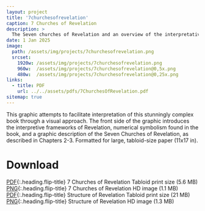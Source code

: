 ```yaml
---
layout: project
title: '7churchesofrevelation'
caption: 7 Churches of Revelation
description: >
  The Seven churches of Revelation and an overview of the interpretative frameworks for understanding the book of Revelation.
date: 1 Jan 2025
image: 
  path: /assets/img/projects/7churchesofrevelation.png
  srcset: 
    1920w: /assets/img/projects/7churchesofrevelation.png
    960w:  /assets/img/projects/7churchesofrevelation@0,5x.png
    480w:  /assets/img/projects/7churchesofrevelation@0,25x.png
links:
  - title: PDF
    url: ../../assets/pdfs/7ChurchesOfRevelation.pdf
sitemap: true
---
```


This graphic attempts to facilitate interpretation of this stunningly complex book through a visual approach. The front side of the graphic introduces the interpretive frameworks of Revelation, numerical symbolism found in the book, and a graphic description of the Seven Churches of Revelation, as described in Chapters 2-3. Formatted for large, tabloid-size paper (11x17 in).

# Download
[PDF](../assets/pdfs/7ChurchesOfRevelation.pdf){:.heading.flip-title} <span class="icon-file-pdf"></span> 7 Churches of Revelation Tabloid print size (5.6 MB)  
[PNG](../assets/img/projects/7churchesofrevelation.png){:.heading.flip-title} <span class="icon-file-picture"></span> 7 Churches of Revelation HD image (1.1 MB)  
[PDF](../assets/pdfs/StructureOfRevelation.pdf){:.heading.flip-title} <span class="icon-file-pdf"></span> Structure of Revelation Tabloid print size (21 MB)  
[PNG](../assets/img/projects/structureofrevelation.png){:.heading.flip-title} <span class="icon-file-picture"></span> Structure of Revelation HD image (1.3 MB)
